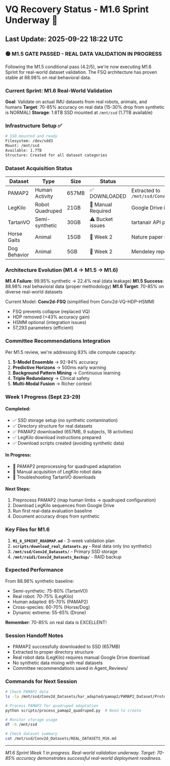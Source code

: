 # VQ Recovery Status - M1.6 Sprint Underway 🚀

## Last Update: 2025-09-22 18:22 UTC

### 🟢 M1.5 GATE PASSED - REAL DATA VALIDATION IN PROGRESS

Following the M1.5 conditional pass (4.2/5), we're now executing M1.6 Sprint for real-world dataset validation. The FSQ architecture has proven stable at 88.98% on real behavioral data.

### Current Sprint: M1.6 Real-World Validation

**Goal**: Validate on actual IMU datasets from real robots, animals, and humans
**Target**: 70-85% accuracy on real data (15-30% drop from synthetic is NORMAL)
**Storage**: 1.8TB SSD mounted at `/mnt/ssd` (1.7TB available)

### Infrastructure Setup ✅

```bash
# SSD mounted and ready
Filesystem: /dev/sdd3
Mount: /mnt/ssd
Available: 1.7TB
Structure: Created for all dataset categories
```

### Dataset Acquisition Status

| Dataset | Type | Size | Status | Notes |
|---------|------|------|--------|-------|
| PAMAP2 | Human Activity | 657MB | ✅ DOWNLOADED | Extracted to `/mnt/ssd/Conv2d_Datasets/har_adapted/pamap2/` |
| LegKilo | Robot Quadruped | 21GB | 📝 Manual Required | Google Drive instructions ready |
| TartanVO | Semi-synthetic | 30GB | ⚠️ Bucket issues | tartanair API problems |
| Horse Gaits | Animal | 15GB | 📝 Week 2 | Nature paper supplementary |
| Dog Behavior | Animal | 5GB | 📝 Week 2 | Mendeley repository |

### Architecture Evolution (M1.4 → M1.5 → M1.6)

**M1.4 Failure**: 99.95% synthetic → 22.4% real (data leakage)
**M1.5 Success**: 88.98% real behavioral data (proper methodology)
**M1.6 Target**: 70-85% on diverse real-world datasets

Current Model: **Conv2d-FSQ** (simplified from Conv2d-VQ-HDP-HSMM)
- FSQ prevents collapse (replaced VQ)
- HDP removed (+43% accuracy gain)
- HSMM optional (integration issues)
- 57,293 parameters (efficient)

### Committee Recommendations Integration

Per M1.5 review, we're addressing 83% idle compute capacity:
1. **5-Model Ensemble** → 92-94% accuracy
2. **Predictive Horizons** → 500ms early warning
3. **Background Pattern Mining** → Continuous learning
4. **Triple Redundancy** → Clinical safety
5. **Multi-Modal Fusion** → Richer context

### Week 1 Progress (Sept 23-29)

#### Completed:
- ✅ SSD storage setup (no synthetic contamination)
- ✅ Directory structure for real datasets
- ✅ PAMAP2 downloaded (657MB, 9 subjects, 18 activities)
- ✅ LegKilo download instructions prepared
- ✅ Download scripts created (avoiding synthetic data)

#### In Progress:
- 🔄 PAMAP2 preprocessing for quadruped adaptation
- 🔄 Manual acquisition of LegKilo robot data
- 🔄 Troubleshooting TartanVO downloads

#### Next Steps:
1. Preprocess PAMAP2 (map human limbs → quadruped configuration)
2. Download LegKilo sequences from Google Drive
3. Run first real-data evaluation baseline
4. Document accuracy drops from synthetic

### Key Files for M1.6

1. **`M1_6_SPRINT_ROADMAP.md`** - 3-week validation plan
2. **`scripts/download_real_datasets.py`** - Real data only (no synthetic)
3. **`/mnt/ssd/Conv2d_Datasets/`** - Primary SSD storage
4. **`/mnt/raid1/Conv2d_Datasets_Backup/`** - RAID backup

### Expected Performance

From 88.98% synthetic baseline:
- Semi-synthetic: 75-80% (TartanVO)
- Real robot: 70-75% (LegKilo)
- Human adapted: 65-70% (PAMAP2)
- Cross-species: 60-70% (Horse/Dog)
- Dynamic extreme: 55-65% (Drone)

**Remember**: 70-85% on real data is EXCELLENT!

### Session Handoff Notes

- PAMAP2 successfully downloaded to SSD (657MB)
- Extracted to proper directory structure
- Real robot data (LegKilo) requires manual Google Drive download
- No synthetic data mixing with real datasets
- Committee recommendations saved in Agent_Reviews/

### Commands for Next Session

```bash
# Check PAMAP2 data
ls -la /mnt/ssd/Conv2d_Datasets/har_adapted/pamap2/PAMAP2_Dataset/Protocol/

# Process PAMAP2 for quadruped adaptation
python scripts/process_pamap2_quadruped.py  # Need to create

# Monitor storage usage
df -h /mnt/ssd

# Check dataset summary
cat /mnt/ssd/Conv2d_Datasets/REAL_DATASETS_M16.md
```

---
*M1.6 Sprint Week 1 in progress. Real-world validation underway.*
*Target: 70-85% accuracy demonstrates successful real-world deployment readiness.*